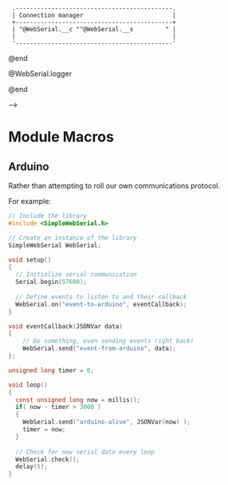 <!--
attribute: 
version:  0.0.1
language: en
narrator: UK English Female
title: Module Macros for WebSerial
comment:  This is placeholder module to save macros used in other modules.

@version_history 

@end

script: https://unpkg.com/simple-web-serial@latest/dist/simple-web-serial.min.js

@WebSerial.connectButton
<script id="connect" input="submit" default="Press to connect"></script>
@end

@WebSerial.status
<script>
    send.output("Initialise");

    if( window.connection )
    {
        send.output("Reuse existing connection");
        /* may need to revisit this section */
        //window.connection.removeListeners();
    }
    else
    {
        send.output("Creating connection");
        window.connection = SimpleWebSerial.setupSerialConnection({
            //warnAboutUnregisteredEvents: false,
        });
    }
    
    function status_update()
    {
        if( window.connection.ready() == null )
            send.output("Disconnected");
        else
            send.output("Connected");
    }

    document.getElementById("connect").addEventListener("click", function() {
        send.output("Connecting");
        window.connection.startConnection();
        status_update();
    });

    setInterval(status_update, 1000);

    "LIA: wait"
</script>
@end

@WebSerial.__c
    @WebSerial.connectButton
@end

@WebSerial.__s
    @WebSerial.status
@end

@WebSerial.defaultManager
<!--
style="max-width: 400px;" -->
```` ascii
 .--------------------------------------------.
 | Connection manager                         |
 +--------------------------------------------+          
 | "@WebSerial.__c ""@WebSerial.__s         " | 
 |                                            |
 '--------------------------------------------'
````
@end

@WebSerial.logger
<script>
    console.log( "$(@0)" )
</script>
@end

-->

# Module Macros

## Arduino

Rather than attempting to roll our own communications protocol.

For example:

```c
// Include the library
#include <SimpleWebSerial.h>

// Create an instance of the library
SimpleWebSerial WebSerial;

void setup() 
{
  // Initialize serial communication
  Serial.begin(57600);
  
  // Define events to listen to and their callback
  WebSerial.on("event-to-arduino", eventCallback); 
}

void eventCallback(JSONVar data) 
{
    // Do something, even sending events right back!
    WebSerial.send("event-from-arduino", data);
};

unsigned long timer = 0;

void loop() 
{
  const unsigned long now = millis();
  if( now - timer > 3000 )
  {
    WebSerial.send("arduino-alive", JSONVar(now) );
    timer = now;
  }
  
  // Check for new serial data every loop
  WebSerial.check();
  delay(5);
}
```
